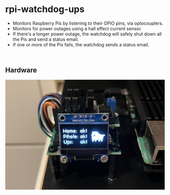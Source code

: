 # rpi-watchdog-ups
- Monitors Raspberry Pis by listening to their GPIO pins, via optocouplers.
- Monitors for power outages using a hall effect current sensor.  
- If there's a longer power outage, the watchdog will safely shut down all the Pis and send a status email.
- If one or more of the Pis fails, the watchdog sends a status email. 

&nbsp;
## Hardware
![watchdog.jpg](watchdog.jpg) 
&nbsp;
